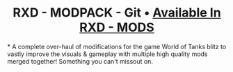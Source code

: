 <h1 align="center">RXD - MODPACK - Git • <a href="https://rxd-mods.pages.dev/rxd-modpack" target="_blank">Available In RXD - MODS</a></h1>
* A complete over-haul of modifications for the game World of Tanks blitz to vastly improve the visuals & gameplay with multiple high quality mods merged together! Something you can't missout on.
